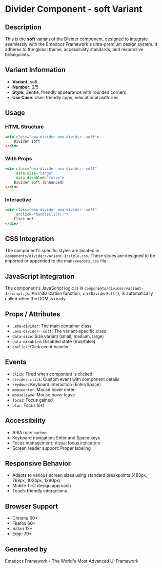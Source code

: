 # Divider Component - soft Variant

## Description
This is the **soft** variant of the Divider component, designed to integrate seamlessly with the Emadocs Framework's ultra-premium design system. It adheres to the global theme, accessibility standards, and responsive breakpoints.

## Variant Information
- **Variant**: soft
- **Number**: 3/5
- **Style**: Gentle, friendly appearance with rounded corners
- **Use Case**: User-friendly apps, educational platforms

## Usage

### HTML Structure
```html
<div class="ema-divider ema-divider--soft">
    Divider soft
</div>
```

### With Props
```html
<div class="ema-divider ema-divider--soft" 
     data-size="large" 
     data-disabled="false">
    Divider soft (Enhanced)
</div>
```

### Interactive
```html
<div class="ema-divider ema-divider--soft" 
     onclick="handleClick()">
    Click me!
</div>
```

## CSS Integration
The component's specific styles are located in `components/divider/variant-3/style.css`. These styles are designed to be imported or appended to the main `emadocs.css` file.

## JavaScript Integration
The component's JavaScript logic is in `components/divider/variant-3/script.js`. An initialization function, `initDividerSoft()`, is automatically called when the DOM is ready.

## Props / Attributes
- `.ema-divider`: The main container class
- `.ema-divider--soft`: The variant-specific class
- `data-size`: Size variant (small, medium, large)
- `data-disabled`: Disabled state (true/false)
- `onclick`: Click event handler

## Events
- `click`: Fired when component is clicked
- `divider:click`: Custom event with component details
- `keydown`: Keyboard interaction (Enter/Space)
- `mouseenter`: Mouse hover enter
- `mouseleave`: Mouse hover leave
- `focus`: Focus gained
- `blur`: Focus lost

## Accessibility
- ARIA role: `button`
- Keyboard navigation: Enter and Space keys
- Focus management: Visual focus indicators
- Screen reader support: Proper labeling

## Responsive Behavior
- Adapts to various screen sizes using standard breakpoints (480px, 768px, 1024px, 1280px)
- Mobile-first design approach
- Touch-friendly interactions

## Browser Support
- Chrome 60+
- Firefox 60+
- Safari 12+
- Edge 79+

## Generated by
Emadocs Framework - The World's Most Advanced UI Framework
